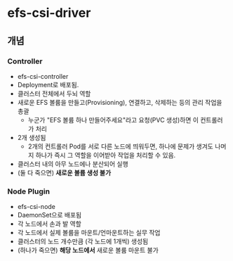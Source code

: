 # efs-csi-driver

## 개념

### Controller

- efs-csi-controller
- Deployment로 배포됨.
- 클러스터 전체에서 두뇌 역할
- 새로운 EFS 볼륨을 만들고(Provisioning), 연결하고, 삭제하는 등의 관리 작업을 총괄
  - 누군가 "EFS 볼륨 하나 만들어주세요"라고 요청(PVC 생성)하면 이 컨트롤러가 처리
- 2개 생성됨
  - 2개의 컨트롤러 Pod를 서로 다른 노드에 띄워두면, 하나에 문제가 생겨도 나머지 하나가 즉시 그 역할을 이어받아 작업을 처리할 수 있음.
- 클러스터 내의 아무 노드에나 분산되어 실행
- (둘 다 죽으면) **새로운 볼륨 생성 불가**

### Node Plugin

- efs-csi-node
- DaemonSet으로 배포됨
- 각 노드에서 손과 발 역할
- 각 노드에서 실제 볼륨을 마운트/언마운트하는 실무 작업
- 클러스터의 노드 개수만큼 (각 노드에 1개씩) 생성됨
- (하나가 죽으면) **해당 노드에서** 새로운 볼륨 마운트 불가